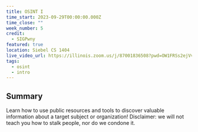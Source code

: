 ```yaml
---
title: OSINT I
time_start: 2023-09-29T00:00:00.000Z
time_close: ""
week_number: 5
credit:
  - SIGPwny
featured: true
location: Siebel CS 1404
live_video_url: https://illinois.zoom.us/j/87001836508?pwd=OW1FRSs2ejVvd1hNUFUxRmQraE1zUT09
tags:
  - osint
  - intro
---
```

## S﻿ummary

L﻿earn how to use public resources and tools to discover valuable information about a target subject or organization! Disclaimer: we will not teach you how to stalk people, nor do we condone it.